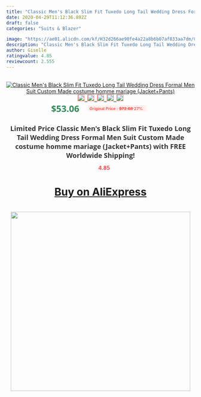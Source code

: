 ```yaml
---
title: "Classic Men's Black Slim Fit Tuxedo Long Tail Wedding Dress Formal Men Suit Custom Made costume homme mariage (Jacket+Pants)"
date: 2020-04-29T11:12:36.892Z
draft: false
categories: "Suits & Blazer"

image: "https://ae01.alicdn.com/kf/H32d266ae90fe4a22a8b6b07af833aa7dm/Classic-Men-s-Black-Slim-Fit-Tuxedo-Long-Tail-Wedding-Dress-Formal-Men-Suit-Custom-Made.jpg"
description: "Classic Men's Black Slim Fit Tuxedo Long Tail Wedding Dress Formal Men Suit Custom Made costume homme mariage (Jacket+Pants)"
author: Giselle
ratingvalue: 4.85
reviewcount: 2.555
---
```

<br>
<div style="text-align: center;">
<a href="https://s.click.aliexpress.com/e/_9QbAcz" target="_blank" rel="nofollow noopener noreferrer"><img alt="Classic Men's Black Slim Fit Tuxedo Long Tail Wedding Dress Formal Men Suit Custom Made costume homme mariage (Jacket+Pants)" class="magnifier-image" src="https://ae01.alicdn.com/kf/H32d266ae90fe4a22a8b6b07af833aa7dm/Classic-Men-s-Black-Slim-Fit-Tuxedo-Long-Tail-Wedding-Dress-Formal-Men-Suit-Custom-Made.jpg_640x640.jpg">
<br>
<img style="border:1px solid salmon" src="https://ae01.alicdn.com/kf/H32d266ae90fe4a22a8b6b07af833aa7dm/Classic-Men-s-Black-Slim-Fit-Tuxedo-Long-Tail-Wedding-Dress-Formal-Men-Suit-Custom-Made.jpg_120x120.jpg">&nbsp;&nbsp;<img style="border:1px solid salmon" src="_120x120.jpg">&nbsp;&nbsp;<img style="border:1px solid salmon" src="_120x120.jpg">&nbsp;&nbsp;<img style="border:1px solid salmon" src="_120x120.jpg">&nbsp;&nbsp;<img style="border:1px solid salmon" src="_120x120.jpg"></a></div><br0>
<div style="text-align: center;"><span style="background-color: white; border: 0px; box-sizing: border-box; color: seagreen; display: inline-block; font-family: &quot;open sans&quot; , &quot;arial&quot; , &quot;helvetica&quot; , sans-serif , &quot;heiti&quot;; font-size: 24px; font-stretch: inherit; font-weight: 700; line-height: inherit; margin: 0px 10px 0px 0px; padding: 0px; vertical-align: middle;">$53.06 </span>
<span style="background: rgb(255 , 241 , 241); border-radius: 3px; border: 0px; box-sizing: border-box; color: #ff4747; display: inline-block; font-family: inherit; font-size: 12px; font-stretch: inherit; font-style: inherit; font-variant: inherit; font-weight: 600; line-height: inherit; margin: 0px; padding: 2px 5px; transform: scale(0.9); vertical-align: middle;">Original Price : <b style="text-decoration: line-through;">$72.68 </b> 27%&nbsp;&nbsp;</span></div>
<h1 style="color: #333333; display: inline-block; font-family: &quot;open sans&quot; , &quot;arial&quot; , &quot;helvetica&quot; , sans-serif , &quot;heiti&quot;; font-size: 18px; font-stretch: inherit; font-weight: 700; text-align: center;">Limited Price Classic Men's Black Slim Fit Tuxedo Long Tail Wedding Dress Formal Men Suit Custom Made costume homme mariage (Jacket+Pants) with FREE Worldwide Shipping!</h1>
<div style="color: #ff4747; text-align: center;">
<img src="https://4.bp.blogspot.com/-M0ZcTcb-5uY/XleCXlxnR4I/AAAAAAAAAEc/OrjgMkXV1oMQFaCRZj5HQwOCBcu3w1FegCPcBGAYYCw/s1600/star.png" style="height: 15px;">&nbsp;<b>4.85</b></div>
<div class="button_cont" align="center"><a class="buynow_a" href="https://s.click.aliexpress.com/e/_9QbAcz" target="_blank" rel="nofollow noopener noreferrer"><H1>Buy on AliExpress</H1></a></div><br>
<div class="separator" style="clear: both; text-align: center;">
<img src="https://lh3.googleusercontent.com/-pTy5HemUv9M/XlePHvY0dAI/AAAAAAAAAE4/0nX5iRUoIWY8eMW9Dpxeirr157OZliDIgCLcBGAsYHQ/s1600/badge.gif" width="480">
</div>

